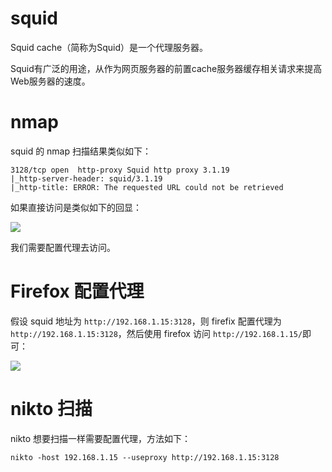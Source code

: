 # squid

Squid cache（简称为Squid）是一个代理服务器。

Squid有广泛的用途，从作为网页服务器的前置cache服务器缓存相关请求来提高Web服务器的速度。

# nmap

squid 的 nmap 扫描结果类似如下：

```
3128/tcp open  http-proxy Squid http proxy 3.1.19
|_http-server-header: squid/3.1.19
|_http-title: ERROR: The requested URL could not be retrieved
```

如果直接访问是类似如下的回显：

![](https://isecurityclub-1253463441.cos.ap-chengdu.myqcloud.com/B9F7E879-BC0C-44CC-A2A9-60D465BE50DA.png)

我们需要配置代理去访问。

# Firefox 配置代理

假设 squid 地址为 `http://192.168.1.15:3128`，则 firefix 配置代理为`http://192.168.1.15:3128`，然后使用 firefox 访问 `http://192.168.1.15/`即可：

![](https://isecurityclub-1253463441.cos.ap-chengdu.myqcloud.com/16AA0F69-B9B4-4030-8405-9CBC9F0577D2.png)

# nikto 扫描

nikto 想要扫描一样需要配置代理，方法如下：
```
nikto -host 192.168.1.15 --useproxy http://192.168.1.15:3128
```
